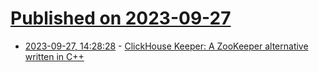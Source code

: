 # [Published on 2023-09-27](index.md)

* [2023-09-27, 14:28:28](https://lobste.rs/s/hzx2oi/clickhouse_keeper_zookeeper) - [ClickHouse Keeper: A ZooKeeper alternative written in C++](https://clickhouse.com/blog/clickhouse-keeper-a-zookeeper-alternative-written-in-cpp)
